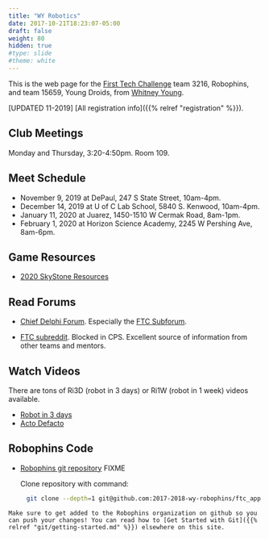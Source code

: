 ```yaml
---
title: "WY Robotics"
date: 2017-10-21T18:23:07-05:00
draft: false
weight: 80
hidden: true
#type: slide
#theme: white
---
```


This is the web page for the [First Tech
Challenge](https://www.firstinspires.org/robotics/ftc) team 3216,
Robophins, and team 15659, Young Droids, from [Whitney Young](http://wyoung.org/).

[UPDATED 11-2019] [All registration info]({{% relref "registration" %}}).

## Club Meetings

Monday and Thursday, 3:20-4:50pm. Room 109.

## Meet Schedule

* November 9, 2019 at DePaul, 247 S State Street, 10am-4pm.
* December 14, 2019 at U of C Lab School, 5840 S. Kenwood, 10am-4pm.
* January 11, 2020 at Juarez, 1450-1510 W Cermak Road, 8am-1pm.
* February 1, 2020 at Horizon Science Academy, 2245 W Pershing Ave, 8am-6pm.

## Game Resources

* [2020 SkyStone Resources](https://www.firstinspires.org/resource-library/ftc/game-and-season-info)

## Read Forums 
    
* [Chief Delphi Forum](https://www.chiefdelphi.com/forums/index.php). Especially the [FTC Subforum](https://www.chiefdelphi.com/forums/forumdisplay.php?f=146).

* [FTC subreddit](https://www.reddit.com/r/FTC/). Blocked in CPS. Excellent source of information from other teams and mentors.

## Watch Videos

There are tons of Ri3D (robot in 3 days) or Ri1W (robot in 1 week) videos available.

* [Robot in 3 days](https://www.youtube.com/user/robotin3days)
* [Acto Defacto](https://www.youtube.com/watch?v=w384EpOfDL4)

## Robophins Code

* [Robophins git repository](https://github.com/2017-2018-wy-robophins/ftc_app) FIXME

    Clone repository with command:
```bash
     git clone --depth=1 git@github.com:2017-2018-wy-robophins/ftc_app.git
```
    Make sure to get added to the Robophins organization on github so you can push your changes! You can read how to [Get Started with Git]({{% relref "git/getting-started.md" %}}) elsewhere on this site.
